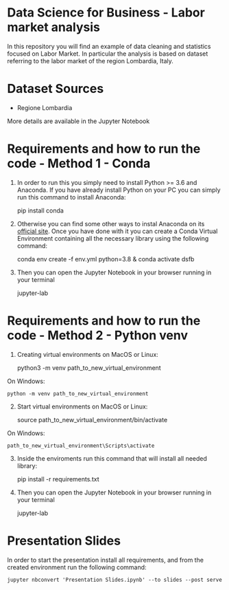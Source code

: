 # Data Science for Business - Labor market analysis

In this repository you will find an example of data cleaning and statistics focused on Labor Market. 
In particular the analysis is based on dataset referring to the labor market of the region Lombardia, Italy.

# Dataset Sources
- Regione Lombardia

More details are available in the Jupyter Notebook

# Requirements and how to run the code - Method 1 - Conda
1) In order to run this you simply need to install Python >= 3.6 and Anaconda. If you have already install Python on your PC you can simply run this command to install Anaconda:
    
    pip install conda

2) Otherwise you can find some other ways to instal Anaconda on its [official site](https://anaconda.com/). 
Once you have done with it you can create a Conda Virtual Environment containing all the necessary library using the following command:

    conda env create -f env.yml python=3.8 & conda activate dsfb

3) Then you can open the Jupyter Notebook in your browser running in your terminal

    jupyter-lab

# Requirements and how to run the code - Method 2 - Python venv
1) Creating virtual environments on MacOS or Linux:

	python3 -m venv path_to_new_virtual_environment

On Windows: 

	python -m venv path_to_new_virtual_environment

2) Start virtual environments on MacOS or Linux:

    source path_to_new_virtual_environment/bin/activate

On Windows:

    path_to_new_virtual_environment\Scripts\activate

3) Inside the enviroments run this command that will install all needed library:

    pip install -r requirements.txt

4) Then you can open the Jupyter Notebook in your browser running in your terminal

    jupyter-lab

# Presentation Slides
In order to start the presentation install all requirements, and from the created environment run the following command:

    jupyter nbconvert 'Presentation Slides.ipynb' --to slides --post serve
